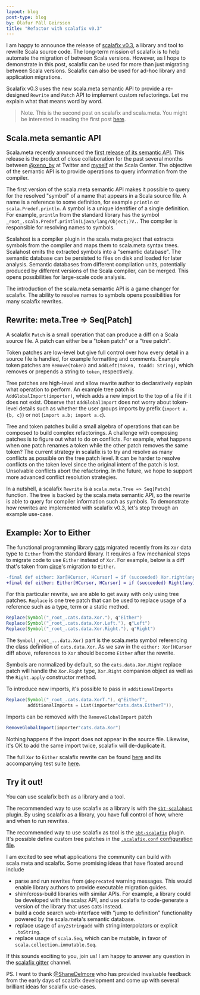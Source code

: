 ```yaml
---
layout: blog
post-type: blog
by: Ólafur Páll Geirsson
title: "Refactor with scalafix v0.3"
---
```


I am happy to announce the release of [scalafix v0.3][scalafix], a library and tool to rewrite Scala source code.
The long-term mission of scalafix is to help automate the migration of between Scala versions.
However, as I hope to demonstrate in this post, scalafix can be used for more than just migrating between Scala versions.
Scalafix can also be used for ad-hoc library and application migrations.

Scalafix v0.3 uses the new scala.meta semantic API to provide a re-designed `Rewrite` and `Patch` API to implement custom refactorings.
Let me explain what that means word by word.

> Note. This is the second post on scalafix and scala.meta. You might be
> interested in reading the first post
> [here](http://scala-lang.org/blog/2016/10/24/scalafix.html).

## Scala.meta semantic API

Scala.meta recently announced the [first release of its semantic API][meta-1.6].
This release is the product of close collaboration for the past several months between
[@xeno_by][] at Twitter and [myself][@olafurpg] at the Scala Center.
The objective of the semantic API is to provide operations to query information from the compiler.

The first version of the scala.meta semantic API makes it possible to query for the resolved "symbol" of a name that appears in a Scala source file.
A name is a reference to some definition, for example `println` or `scala.Predef.println`.
A symbol is a unique identifier of a single definition.
For example, `println` from the standard library has the symbol `_root_.scala.Predef.println(Ljava/lang/Object;)V.`.
The compiler is responsible for resolving names to symbols.

Scalahost is a compiler plugin in the scala.meta project that extracts symbols from the compiler and maps them to scala.meta syntax trees.
Scalahost emits the extracted symbols into a "semantic database".
The semantic database can be persisted to files on disk and loaded for later analysis.
Semantic databases from different compilation units, potentially produced by different
versions of the Scala compiler, can be merged.
This opens possibilities for large-scale code analysis.

The introduction of the scala.meta semantic API is a game changer for scalafix.
The ability to resolve names to symbols opens possibilities for many scalafix rewrites.

## Rewrite: meta.Tree => Seq[Patch]

A scalafix `Patch` is a small operation that can produce a diff on a Scala source file.
A patch can either be a "token patch" or a "tree patch".

Token patches are low-level but give full control over how every detail in a source file is handled, for example formatting and comments.
Example token patches are `Remove(token)` and `AddLeft(token, toAdd: String)`, which removes or prepends a string to `token`, respectively.

Tree patches are high-level and allow rewrite author to declaratively explain what operation to perform.
An example tree patch is `AddGlobalImport(importer)`, which adds a new import to the top of a file if it does not exist.
Observe that `AddGlobalImport` does not worry about token-level details such as whether the user groups imports by prefix (`import a.{b, c}`) or not (`import a.b; import a.c`).

Tree and token patches build a small algebra of operations that can be composed to build complex refactorings.
A challenge with composing patches is to figure out what to do on conflicts.
For example, what happens when one patch renames a token while the other patch removes the same token?
The current strategy in scalafix is to try and resolve as many conflicts as possible on the tree patch level.
It can be harder to resolve conflicts on the token level since the original intent of the patch is lost.
Unsolvable conflicts abort the refactoring.
In the future, we hope to support more advanced conflict resolution strategies.

In a nutshell, a scalafix `Rewrite` is a `scala.meta.Tree => Seq[Patch]` function.
The tree is backed by the scala.meta semantic API, so the rewrite is able to query for compiler information such as symbols.
To demonstrate how rewrites are implemented with scalafix v0.3, let's step through an example use-case.

## Example: Xor to Either

The functional programming library [cats][] migrated recently from its `Xor` data type to `Either` from the standard library.
It requires a few mechanical steps to migrate code to use `Either` instead of `Xor`.
For example, below is a diff that's taken from [circe][]'s migration to `Either`.

```diff
-final def either: Xor[HCursor, HCursor] = if (succeeded) Xor.right(any) else Xor.left(any)
+final def either: Either[HCursor, HCursor] = if (succeeded) Right(any) else Left(any)
```

For this particular rewrite, we are able to get away with only using tree patches.
`Replace` is one tree patch that can be used to replace usage of a reference such as a type, term or a static method.

```scala
Replace(Symbol("_root_.cats.data.Xor."), q"Either")
Replace(Symbol("_root_.cats.data.Xor.Left."), q"Left")
Replace(Symbol("_root_.cats.data.Xor.Right."), q"Right")
```

The `Symbol(_root_...data.Xor)` part is the scala.meta symbol referencing the class definition of `cats.data.Xor`.
As we saw in the `either: Xor[HCursor` diff above, references to `Xor` should become `Either` after the rewrite.

Symbols are normalized by default, so the `cats.data.Xor.Right` replace patch will handle the `Xor.Right` type, `Xor.Right` companion object as well as the `Right.apply` constructor method.

To introduce new imports, it's possible to pass in `additionalImports`

```scala
Replace(Symbol("_root_.cats.data.XorT."), q"EitherT",
        additionalImports = List(importer"cats.data.EitherT")),
```

Imports can be removed with the `RemoveGlobalImport` patch

```scala
RemoveGlobalImport(importer"cats.data.Xor")
```

Nothing happens if the import does not appear in the source file.
Likewise, it's OK to add the same import twice, scalafix will de-duplicate it.

The full `Xor` to `Either` scalafix rewrite can be found [here][xor2either] and its accompanying test
suite [here][xor2either-test].

## Try it out!
You can use scalafix both as a library and a tool.

The recommended way to use scalafix as a library is with the [`sbt-scalahost`][sbt-scalahost] plugin.
By using scalafix as a library, you have full control of how, where and when to run rewrites.

The recommended way to use scalafix as tool is the [`sbt-scalafix`][sbt-scalafix] plugin.
It's possible define custom tree patches in the [`.scalafix.conf` configuration file][config-patches].

I am excited to see what applications the community can build with scala.meta and scalafix.
Some promising ideas that have floated around include

- parse and run rewrites from `@deprecated` warning messages. This would enable
  library authors to provide executable migration guides.
- shim/cross-build libraries with similar APIs. For example,
  a library could be developed with the scalaz API, and use scalafix to
  code-generate a version of the library that uses cats instead.
- build a code search web-interface with "jump to definition" functionality
  powered by the scala.meta's semantic database.
- replace usage of `any2stringadd` with string interpolators or explicit `.toString`.
- replace usage of `scala.Seq`, which can be mutable, in favor of `scala.collection.immutable.Seq`.

If this sounds exciting to you, join us!
I am happy to answer any question in the [scalafix gitter][gitter] channel.

PS. I want to thank [@ShaneDelmore][] who has provided invaluable feedback from
the early days of scalafix development and come up with several brilliant ideas
for scalafix use-cases.


[@ShaneDelmore]: https://twitter.com/ShaneDelmore
[@olafurpg]: https://twitter.com/olafurpg
[@xeno_by]: https://twitter.com/xeno_by
[xor2either-test]: https://github.com/scalacenter/scalafix/blob/f61136fad79afcdbb03528ce78c7928afc6eafd6/scalafix-nsc/src/test/resources/syntactic/Xor2Either.source
[xor2either]: https://github.com/scalacenter/scalafix/blob/f61136fad79afcdbb03528ce78c7928afc6eafd6/core/src/main/scala/scalafix/rewrite/Xor2Either.scala
[circe]: https://github.com/circe/circe/pull/343/files
[cats]: http://github.com/typelevel/cats
[ghpages]: http://github.com/scalacenter/scalafix
[scalafix]: https://scalacenter.github.io/scalafix/#0.3.0
[sbt-scalafix]: https://scalacenter.github.io/scalafix/#sbt-scalafix
[sbt-scalahost]: https://scalacenter.github.io/scalafix/#sbt-scalahost
[install]: https://scalacenter.github.io/scalafix/#Installation
[meta-1.6]: https://github.com/scalameta/scalameta/blob/master/changelog/1.6.0.md#semantic-api
[config-patches]: https://scalacenter.github.io/scalafix/#patches
[gitter]: https://gitter.im/scalacenter/scalafix
